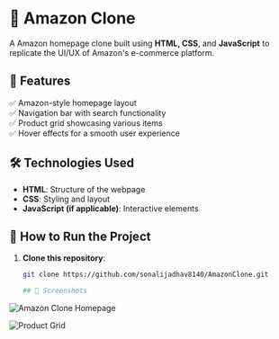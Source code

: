 # 🛒 Amazon Clone

A  Amazon homepage clone built using **HTML, CSS**, and **JavaScript** to replicate the UI/UX of Amazon's e-commerce platform.

## 🌟 Features
✅ Amazon-style homepage layout  
✅ Navigation bar with search functionality  
✅ Product grid showcasing various items  
✅ Hover effects for a smooth user experience  

## 🛠️ Technologies Used
- **HTML**: Structure of the webpage  
- **CSS**: Styling and layout  
- **JavaScript (if applicable)**: Interactive elements  


## 🚀 How to Run the Project
1. **Clone this repository**:  
   ```bash
   git clone https://github.com/sonalijadhav8140/AmazonClone.git

   ## 📸 Screenshots

![Amazon Clone Homepage](https://raw.githubusercontent.com/your-username/AmazonClone/main/screenshot1.png)

![Product Grid](https://raw.githubusercontent.com/your-username/AmazonClone/main/screenshot2.png)

